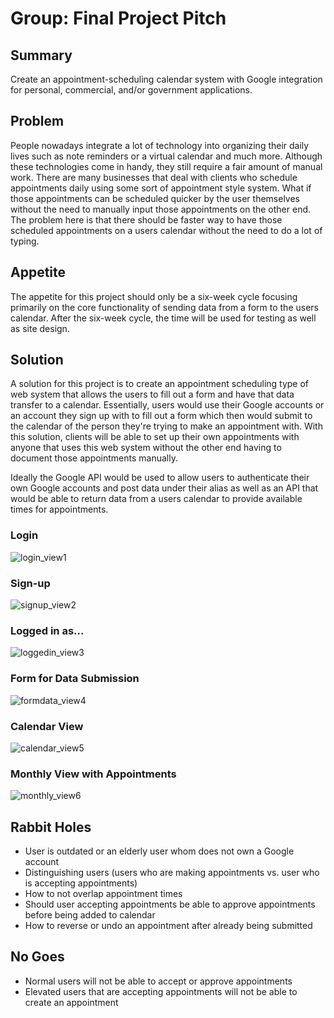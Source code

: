 # Group: Final Project Pitch

## Summary

Create an appointment-scheduling calendar system with Google integration for personal, commercial, and/or government applications.

## Problem

People nowadays integrate a lot of technology into organizing their daily lives such as note reminders or a virtual calendar and much more. Although these technologies come in handy, they still require a fair amount of manual work. There are many businesses that deal with clients who schedule appointments daily using some sort of appointment style system. What if those appointments can be scheduled quicker by the user themselves without the need to manually input those appointments on the other end. The problem here is that there should be faster way to have those scheduled appointments on a users calendar without the need to do a lot of typing.

## Appetite

The appetite for this project should only be a six-week cycle focusing primarily on the core functionality of sending data from a form to the users calendar. After the six-week cycle, the time will be used for testing as well as site design.

## Solution

A solution for this project is to create an appointment scheduling type of web system that allows the users to fill out a form and have that data transfer to a calendar. Essentially, users would use their Google accounts or an account they sign up with to fill out a form which then would submit to the calendar of the person they're trying to make an appointment with. With this solution, clients will be able to set up their own appointments with anyone that uses this web system without the other end having to document those appointments manually.

Ideally the Google API would be used to allow users to authenticate their own Google accounts and post data under their alias as well as an API that would be able to return data from a users calendar to provide available times for appointments.

### Login
![login_view1](https://user-images.githubusercontent.com/21226482/73808395-677a7800-4795-11ea-813d-e8717856cef7.jpg)

### Sign-up
![signup_view2](https://user-images.githubusercontent.com/21226482/73808399-6c3f2c00-4795-11ea-889e-1f7a91bbd95b.jpg)

### Logged in as...
![loggedin_view3](https://user-images.githubusercontent.com/21226482/73783616-9ffc6080-4759-11ea-8313-eb05cca6072b.jpg)

### Form for Data Submission
![formdata_view4](https://user-images.githubusercontent.com/21226482/73808400-6ea18600-4795-11ea-8eee-db171c3e3ffc.jpg)

### Calendar View
![calendar_view5](https://user-images.githubusercontent.com/21226482/73783638-a7bc0500-4759-11ea-9b1e-955ca858597c.jpg)

### Monthly View with Appointments
![monthly_view6](https://user-images.githubusercontent.com/21226482/73783643-aab6f580-4759-11ea-812e-0a9ffe9f0ccd.jpg)

## Rabbit Holes

* User is outdated or an elderly user whom does not own a Google account
* Distinguishing users (users who are making appointments vs. user who is accepting appointments)
* How to not overlap appointment times
* Should user accepting appointments be able to approve appointments before being added to calendar
* How to reverse or undo an appointment after already being submitted

## No Goes

* Normal users will not be able to accept or approve appointments
* Elevated users that are accepting appointments will not be able to create an appointment
